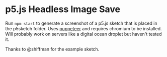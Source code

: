 # p5.js Headless Image Save

Run `npm start` to generate a screenshot of a p5.js sketch that is placed in the p5sketch folder. Uses [puppeteer](https://developers.google.com/web/tools/puppeteer/) and requires chromium to be installed. Will probably work on servers like a digital ocean droplet but haven't tested it.

Thanks to @shiffman for the example sketch.
